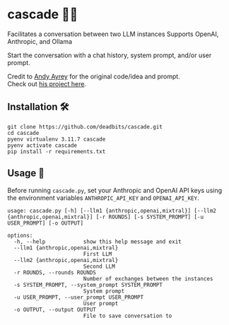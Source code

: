 # cascade 🚪🌌
Facilitates a conversation between two LLM instances
Supports OpenAI, Anthropic, and Ollama

Start the conversation with a chat history, system prompt, and/or user prompt.  

Credit to [Andy Ayrey](https://twitter.com/AndyAyrey/status/1769942282168664104) for the original code/idea and prompt.  
Check out [his project here](https://dreams-of-an-electric-mind.webflow.io/).

## Installation 🛠️
```
git clone https://github.com/deadbits/cascade.git
cd cascade
pyenv virtualenv 3.11.7 cascade
pyenv activate cascade
pip install -r requirements.txt
```

## Usage 🚀
Before running `cascade.py`, set your Anthropic and OpenAI API keys using the environment variables `ANTHROPIC_API_KEY` and `OPENAI_API_KEY`.

```
usage: cascade.py [-h] [--llm1 {anthropic,openai,mixtral}] [--llm2 {anthropic,openai,mixtral}] [-r ROUNDS] [-s SYSTEM_PROMPT] [-u USER_PROMPT] [-o OUTPUT]

options:
  -h, --help            show this help message and exit
  --llm1 {anthropic,openai,mixtral}
                        First LLM
  --llm2 {anthropic,openai,mixtral}
                        Second LLM
  -r ROUNDS, --rounds ROUNDS
                        Number of exchanges between the instances
  -s SYSTEM_PROMPT, --system_prompt SYSTEM_PROMPT
                        System prompt
  -u USER_PROMPT, --user_prompt USER_PROMPT
                        User prompt
  -o OUTPUT, --output OUTPUT
                        File to save conversation to
```
